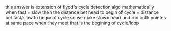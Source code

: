 this answer is extension of flyod's cycle detection algo
mathematically
when fast = slow
then the distance bet head to begin of cycle  = distance bet fast/slow to begin of cycle
so we make slow= head and run both pointes at same pace when they meet that is the begining of cycle/loop